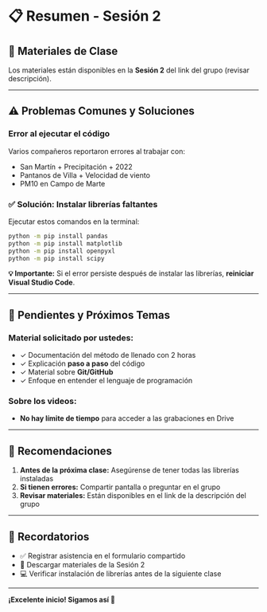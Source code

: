 # 📋 Resumen - Sesión 2

## 📂 Materiales de Clase
Los materiales están disponibles en la **Sesión 2** del link del grupo (revisar descripción).

---

## ⚠️ Problemas Comunes y Soluciones

### Error al ejecutar el código
Varios compañeros reportaron errores al trabajar con:
- San Martín + Precipitación + 2022
- Pantanos de Villa + Velocidad de viento
- PM10 en Campo de Marte

### ✅ Solución: Instalar librerías faltantes

Ejecutar estos comandos en la terminal:

```bash
python -m pip install pandas
python -m pip install matplotlib
python -m pip install openpyxl
python -m pip install scipy
```

**💡 Importante:** Si el error persiste después de instalar las librerías, **reiniciar Visual Studio Code**.

---

## 📝 Pendientes y Próximos Temas

### Material solicitado por ustedes:
- ✓ Documentación del método de llenado con 2 horas
- ✓ Explicación **paso a paso** del código
- ✓ Material sobre **Git/GitHub**
- ✓ Enfoque en entender el lenguaje de programación

### Sobre los videos:
- **No hay límite de tiempo** para acceder a las grabaciones en Drive

---

## 🎯 Recomendaciones

1. **Antes de la próxima clase:** Asegúrense de tener todas las librerías instaladas
2. **Si tienen errores:** Compartir pantalla o preguntar en el grupo
3. **Revisar materiales:** Están disponibles en el link de la descripción del grupo

---

## 📌 Recordatorios

- ✅ Registrar asistencia en el formulario compartido
- 📁 Descargar materiales de la Sesión 2
- 💻 Verificar instalación de librerías antes de la siguiente clase

---

**¡Excelente inicio! Sigamos así 🚀**